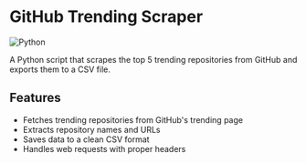 # GitHub Trending Scraper

![Python](https://img.shields.io/badge/python-3.6+-blue.svg)

A Python script that scrapes the top 5 trending repositories from GitHub and exports them to a CSV file.

## Features

- Fetches trending repositories from GitHub's trending page
- Extracts repository names and URLs
- Saves data to a clean CSV format
- Handles web requests with proper headers
